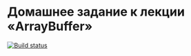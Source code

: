 # Домашнее задание к лекции «ArrayBuffer»
[![Build status](https://ci.appveyor.com/api/projects/status/un3cnthdvsnppgs2?svg=true)](https://ci.appveyor.com/project/Olesya1988/ajs-arraybuffer)